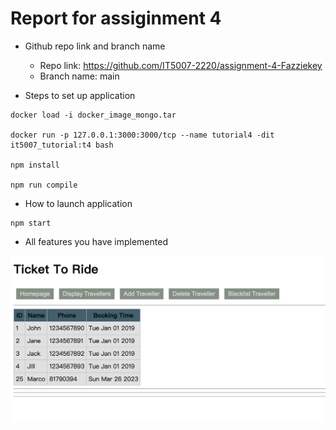 

# Report for assiginment 4


- Github repo link and branch name    
  - Repo link: https://github.com/IT5007-2220/assignment-4-Fazziekey
  - Branch name: main

- Steps to set up application

```
docker load -i docker_image_mongo.tar

docker run -p 127.0.0.1:3000:3000/tcp --name tutorial4 -dit it5007_tutorial:t4 bash

npm install

npm run compile
```


- How to launch application

```
npm start
```

- All features you have implemented


![demo](1.png)
